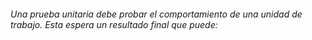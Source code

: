 <h1 class="title" style="display:none">Pruebas Unitarias</h1>

<h6>Una prueba unitaria debe probar el comportamiento de una unidad de trabajo. Esta espera un resultado final que puede:</h6>
<!-- 
- Devolver un valor o lanzar una excepción.
- Cambiar el estado del sistema.
- Realizar llamadas de terceros (API, base de datos, ....)
 -->

